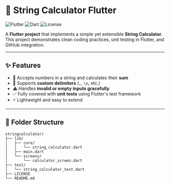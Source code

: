 # 📱 String Calculator Flutter

![Flutter](https://img.shields.io/badge/Flutter-2.20-blue?logo=flutter)
![Dart](https://img.shields.io/badge/Dart-2.19-blue?logo=dart)
![License](https://img.shields.io/badge/License-MIT-green)

A **Flutter project** that implements a simple yet extensible **String Calculator**.  
This project demonstrates clean coding practices, unit testing in Flutter, and GitHub integration.

---

## ✨ Features
- 🔢 Accepts numbers in a string and calculates their **sum**
- 🧩 Supports **custom delimiters** (`,`, `\n`, etc.)
- ⚠️ Handles **invalid or empty inputs gracefully**
- ✅ Fully covered with **unit tests** using Flutter's test framework
- ⚡ Lightweight and easy to extend

---

## 📂 Folder Structure
```text
stringcalculator/
├── lib/
│   ├── core/
│   │   └── string_calculator.dart
│   ├── main.dart
│   └── screens/
│       └── calculator_screen.dart
├── test/
│   └── string_calculator_test.dart
├── LICENSE
└── README.md
